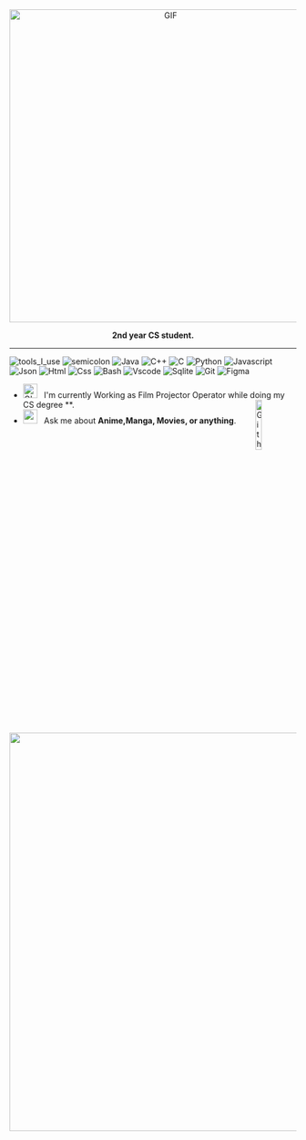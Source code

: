 
<div align="center" width="50">

<img hight="300" width="550" alt="GIF" align="center" src="https://github.com/Wissam111/Wissam111/blob/master/assets/cowboy.gif">
<p><strong>2nd year CS student.</strong></p>

</div>

<hr></hr>

![tools_I_use](https://img.shields.io/badge/-%F0%9F%9A%80%20Tools%20I%20use-orange)
![semicolon](https://img.shields.io/badge/-%3A-orange)
![Java](https://img.shields.io/badge/Java-ED8B00?style=flat&logo=java&logoColor=white)
![C++](https://img.shields.io/badge/C%2B%2B-00599C?style=flat&logo=c%2B%2B&logoColor=white)
![C](https://img.shields.io/badge/C-00599C?style=flat&logo=c&logoColor=white)
![Python](https://img.shields.io/badge/Python-FFD43B?style=flat&logo=python&logoColor=darkgreen)
![Javascript](https://img.shields.io/badge/JavaScript-323330?style=flat&logo=javascript&logoColor=F7DF1E)
![Json](https://img.shields.io/badge/json-5E5C5C?style=flat&logo=json&logoColor=white)
![Html](https://img.shields.io/badge/HTML5-E34F26?style=flat&logo=html5&logoColor=white)
![Css](https://img.shields.io/badge/CSS3-1572B6?style=flat&logo=css3&logoColor=white)
![Bash](https://img.shields.io/badge/GNU%20Bash-4EAA25?style=flat&logo=GNU%20Bash&logoColor=white)
![Vscode](https://img.shields.io/badge/Visual_Studio_Code-0078D4?style=flat&logo=visual%20studio%20code&logoColor=white)
![Sqlite](https://img.shields.io/badge/mySQL-07405E?style=flat&logo=sqlite&logoColor=white)
![Git](https://img.shields.io/badge/GIT-E44C30?style=flat&logo=git&logoColor=white)
![Figma](https://img.shields.io/badge/Figma-F24E1E?style=flat&logo=figma&logoColor=white)

- <img alt="GIF" src="https://github.com/Wissam111/Wissam111/blob/master/assets/5132.gif" width="25" /> &nbsp; I'm currently Working as Film Projector Operator while doing my CS degree \*\*. <img width="15%" align="right" alt="Github Image" src="https://github.com/Wissam111/Wissam111/blob/master/assets/popc.gif" /><br>
- <img src="https://github.com/Wissam111/Wissam111/blob/master/assets/message.gif" width="25" />&nbsp;&nbsp; Ask me about **Anime,Manga, Movies, or anything**. <br>

<div align="center" >

<img src="https://github.com/Wissam111/Wissam111/blob/master/assets/dino.gif" href="https://github.com/SP-XD" width="700"/><br>

</div>

